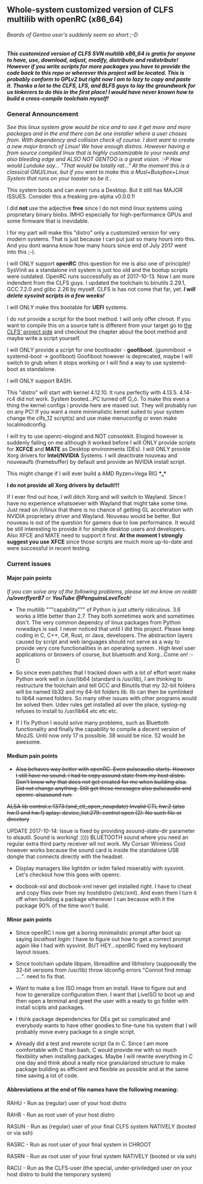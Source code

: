 ## Whole-system customized version of CLFS multilib with openRC (x86_64)

###### Beards of Gentoo user's suddenly seem so short ;-D

#### *This customized version of CLFS SVN multilib x86_64 is gratis for anyone to have, use, download, adjust, modify, distribute and redistribute! However if you write scripts for more packages you have to provide the code back to this repo or wherever this project will be located. This is probably conform to GPLv2 but right now I am to lazy to copy and paste it. Thanks a lot to the CLFS, LFS, and BLFS guys to lay the groundwork for us tinkerers to do this in the first place! I would have never known how to build a cross-compile toolchain myself!*

### General Announcement

*See this linux system grow would be nice and to see it get more and more packages and in the end there can be one installer where a user choses from. With dependency and collision check of course. I dont want to create a new major branch of Linux! We have enough distros. However having a from source compiled linux that is highly customizable to your needs and also bleeding edge and ALSO NOT GENTOO is a great vision. :-P How would Lunduke say... "That would be totally rat..." At the moment this is a classical GNU/Linux, but if you want to make this a Musl+Busybox+Linux System that runs on your toaster so be it..*

This system boots and can even runs a Desktop. But it still has MAJOR ISSUES. Consider this a freaking pre-alpha v0.0.0.1!

I did **not** use the adjective **free** since I do not mind linux systems using proprietary binary blobs. IMHO especially for high-performance GPUs and some firmware that is inevidable.

I for my part will make this "distro" only a customized version for very modern systems. That is just because I can put just so many hours into this. And you dont wanna know how many hours since end of July 2017 went into this ;-).

I will ONLY support **openRC** (this question for me is also one of principle)!
SysVinit as a standalone init system is just too old and the bootup scripts were outdated. OpenRC runs successfully as of        2017-10-13. Now I am more indendent from the CLFS guys. I updated the toolchain to binutils 2.29.1, GCC 7.2.0 and glibc 2.26 by myself. CLFS is has not come that far, yet. **_I will delete sysvinit scripts in a few weeks!_**

I will ONLY make this bootable for **UEFI** systems.

I do not provide a script for the boot method. I will only offer chroot. If you want to compile this on a source taht is different from your target go to [the CLFS' project side](http://trac.clfs.org) and checkout the chapter about the boot method and maybe write a script yourself.

I will ONLY provide a script for one bootloader - **goofiboot**. (gummiboot -> systemd-boot -> goofiboot)
Goofiboot however is deprecated, maybe I will switch to grub when it stops working or I will find a way to use systemd-boot as standalone.

I will ONLY support BASH.

This "distro" will start with kernel 4.12.10. It runs perfectly with 4.13.5. 4.14-rc4 did not work. System booted...PC turned off Ó_ó. To make this even a thing the kernel configs i provide here are maxed out. They will probably run on any PC! If you want a more minimalistic kernel suited to your system change the clfs_12 script(s) and use make menuconfig or even make localmodconfig.

I will try to use openrc-elogind and NOT consolekit. Elogind however is suddenly failing on me although it worked before
I will ONLY provide scripts for **XCFCE** and **MATE** as Desktop environments (DEs).
I will ONLY provide Xorg drivers for **Intel/NVIDIA** Systems.
I will deactivate nouveau and nouveaufb (framebuffer) by default and provide an NVIDIA install script.

This might change if I will ever build a AMD Ryzen+Vega RIG __*__**_**__*__

**I do not provide all Xorg drivers by default!!!**

If I ever find out how, I will ditch Xorg and will switch to Wayland. Since I have no experience whatsoever with Wayland that might take some time. Just read on /r/linux that there is no chance of getting GL acceleration with NVIDIA proprietary driver and Wayland. Nouveau would be better. But nouveau is out of the question for gamers due to low performance. It would be still interesting to provide it for simple desktop users and developers. Also XFCE and MATE need to support it first. **At the moment I strongly suggest you use XFCE** since those scripts are muich more up-to-date and were successful in recent testing.

### Current issues

#### Major pain points 

*If you can solve any of the following problems, please let me know on reddit __/u/overflyer87__ or __YouTube @PenguinsLoveTech__!*

* The multilib """capability""" of Python is just utterly ridiculous. 3.6 works a little better than 2.7. They both sometimes work and sometimes don't. The very common dependcy of linux packages from Python nowadays is sad. I never noticed that until I did this project. Please keep coding in C, C++, C#, Rust, or Java, developers. The abstraction layers caused by script and web languages should not serve as a way to provide very core functionalities in an operating system  </rant>. High level user applications or browers of course, but bluetooth and Xorg...Come on! :-D

* So since even patches that I tracked down with a lot of effort wont make Python work well in /usr/lib64 (standard is /usr/lib), I am thinking to restructure the toolchain and tell GCC and Binutils that my 32-bit folders will be named lib32 and my 64-bit folders lib. lib can then be symlinked to lib64 named folders. So many other issues with other programs would be solved then. Udev rules get installed all over the place, syslog-ng refuses to install to /usr/lib64 etc etc etc.

* If I fix Python I would solve many problems, such as Bluettoth functionality and finally the capability to compile a decent version of MozJS. Until now only 17 is possible. 38 would be nice. 52 would be awesome.

#### Medium pain points

* ~~Alsa behaves way better with openRC. Even pulseaudio starts. However I still have no sound. I had to copy asound.state from my host distro. Don't know why that does not get created for me when building alsa. Did not change anything. Still get these messages also pulseaudio and openrc-alsasound run:~~

~~ALSA lib control.c:1373:(snd_ctl_open_noupdate) 
Invalid CTL hw:2 (also hw:0 and hw:1)
aplay: device_list:279: control open (2): No such file or directory~~

UPDATE 2017-10-14: Issue is fixed by providing asound-state-dir parameter to alsautil. Sound is working! :))))
BLUETOOTH sound where you need an regular extra third party receiver wll not work.
My Corsair Wireless Coid however works because the sound card is inside the standalone USB dongle that connects directly with the headset.

* Display managers like lightdm or lxdm failed miserably with sysvinit. Let's checkout how this goes with openrc.

* docbook-xsl and docbook-xml never get installed right. I have to cheat and copy files over from my hostdistro (/etc/xml). And even them I turn it off when building a package whenever I can because with it the package 90% of the time won't build.

#### Minor pain points

* Since openRC I now get a boring minimalistic prompt after boot up saying *localhost login:* I have to figure out how to get a correct prompt again like I had with sysvinit. BUT HEY...openRC fixed my keyboard layout issues.

* Since toolchain update libpam, libreadline and libhistory (supposedly the 32-bit versions from /usr/lib) throw ldconfig errors "Connot find mmap ....". need to fix that.

* Want to make a live ISO image from an install. Have to figure out and how to generalize configuration then. I want that LiveISO to boot up and then open a terminal and greet the user with a ready to go folder with install scipts and packages.

* I think package dependencies for DEs get so complicated and everybody wants to have other goodies to fine-tune his system that I will probably move every package to a single script.

* Already did a test and rewrote script 0a in C. Since I am more comfortable with C than bash, C would provide me with so much flexibility when installing packages. Maybe I will rewrite everything in C one day and think about a really nice granularized structure to make package building as efficient and flexible as possible and at the same time saving a lot of code.

#### Abbreviations at the end of file names have the following meaning:

RAHU - Run as (regular) user of your host distro

RAHR - Run as root user of your host distro

RASUN - Run as (regular) user of your final CLFS system NATIVELY (booted or via ssh)

RASRC - Run as root user of your final system in CHROOT

RASRN - Run as root user of your final system NATIVELY (booted or via ssh)

RACU - Run as the CLFS-user (the special, under-priviledged user on your host distro to build the temporary system)
